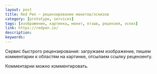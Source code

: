 ```yaml
---
layout: post
title: Red Pen — рецензирование макетов/эскизов
category: [prototype, services]
tags: [изображение, картинка, макет, отзыв, рецензия, эскиз]
link: https://redpen.io/
description:
keywords:
---
```


<p>Сервис быстрого рецензирования: загружаем изображение, пишем комментарии к областям на картинке, отсылаем ссылку рецензенту.</p>
<p>Комментарии можно комментировать.</p>
